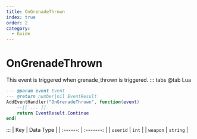 ```yaml
---
title: OnGrenadeThrown
index: true
order: 2
category:
  - Guide
---
```


# OnGrenadeThrown
This event is triggered when grenade_thrown is triggered.
::: tabs
@tab Lua
```lua
--- @param event Event
--- @return number|nil EventResult
AddEventHandler("OnGrenadeThrown", function(event)
    --[[ ... ]]
    return EventResult.Continue
end)
```

:::
|    Key   | Data Type |
| :------: | :-------: |
| `userid` |   `int`   |
| `weapon` |  `string` |